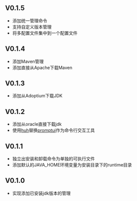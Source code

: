 ## V0.1.5

- 添加统一管理命令
- 支持自定义版本管理
- 将多配置文件集中到一个配置文件

## V0.1.4

- 添加Maven管理
- 添加直接从Apache下载Maven

## V0.1.3

- 添加从Adoptium下载JDK

## V0.1.2

- 添加从oracle直接下载jdk
- 使用[huh](https://github.com/charmbracelet/huh)替换[promptui](https://github.com/manifoldco/promptui)作为命令行交互工具

## V0.1.1

- 独立出安装和卸载命令为单独的可执行文件
- 添加默认的JAVA_HOME环境变量为安装目录下的runtime目录

## V0.1.0

- 实现添加已安装jdk版本的管理
